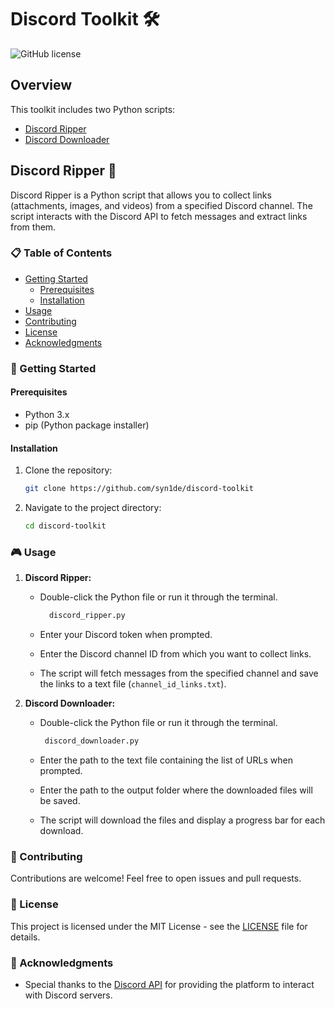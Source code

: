 
# Discord Toolkit 🛠️

![GitHub license](https://img.shields.io/badge/license-MIT-blue.svg)

## Overview

This toolkit includes two Python scripts:
- [Discord Ripper](#discord-ripper-)
- [Discord Downloader](#discord-downloader-)

## Discord Ripper 🚀

Discord Ripper is a Python script that allows you to collect links (attachments, images, and videos) from a specified Discord channel. The script interacts with the Discord API to fetch messages and extract links from them.

### 📋 Table of Contents

- [Getting Started](#getting-started)
  - [Prerequisites](#prerequisites)
  - [Installation](#installation)
- [Usage](#usage)
- [Contributing](#contributing)
- [License](#license)
- [Acknowledgments](#acknowledgments)

### 🚀 Getting Started

#### Prerequisites

- Python 3.x
- pip (Python package installer)

#### Installation

1. Clone the repository:

   ```bash
   git clone https://github.com/syn1de/discord-toolkit

2. Navigate to the project directory:

   ```bash
   cd discord-toolkit
   ```

### 🎮 Usage

1. **Discord Ripper:**
   - Double-click the Python file or run it through the terminal.

     ```bash
       discord_ripper.py
     ```

   - Enter your Discord token when prompted.
   - Enter the Discord channel ID from which you want to collect links.
   - The script will fetch messages from the specified channel and save the links to a text file (`channel_id_links.txt`).

2. **Discord Downloader:**
   - Double-click the Python file or run it through the terminal.

     ```bash
      discord_downloader.py
     ```

   - Enter the path to the text file containing the list of URLs when prompted.
   - Enter the path to the output folder where the downloaded files will be saved.
   - The script will download the files and display a progress bar for each download.

### 🤝 Contributing

Contributions are welcome! Feel free to open issues and pull requests.

### 📄 License

This project is licensed under the MIT License - see the [LICENSE](LICENSE) file for details.

### 🙏 Acknowledgments

- Special thanks to the [Discord API](https://discord.com/developers/docs/intro) for providing the platform to interact with Discord servers.
